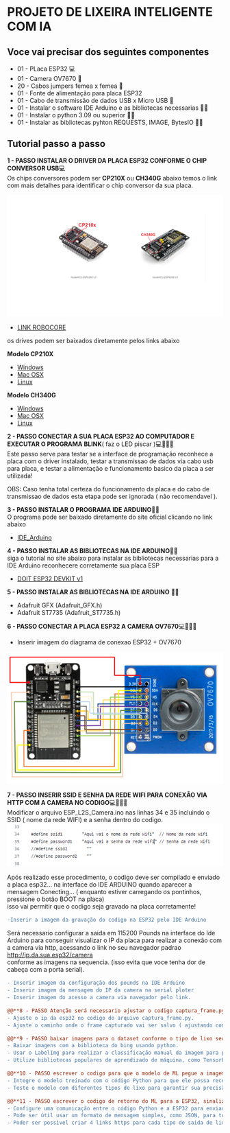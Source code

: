 # PROJETO DE LIXEIRA INTELIGENTE COM IA

## Voce vai precisar dos seguintes componentes

- 01 - PLaca ESP32  💻
- 01 - Camera OV7670 📸
- 20 - Cabos jumpers femea x femea 🔌
- 01 - Fonte de alimentação para placa ESP32
- 01 - Cabo de transmissão de dados USB x Micro USB 🔌
- 01 - Instalar o software IDE Arduino e as bibliotecas necessarias 👨‍💻
- 01 - Instalar o python 3.09 ou superior 👨‍💻
- 01 - Instalar as bibliotecas pyhton REQUESTS, IMAGE, BytesIO 👨‍💻

## Tutorial passo a passo

**1 - PASSO INSTALAR O DRIVER DA PLACA ESP32 CONFORME O CHIP CONVERSOR USB**💻   
Os chips conversores podem ser **CP210X** ou **CH340G**   abaixo temos o link com mais detalhes para identificar 
o chip conversor da sua placa.

<img src="src/imagens/conversor_usb_esp32.png" alt="Minha Figura">

- [LINK ROBOCORE](https://www.robocore.net/tutoriais/instalando-driver-do-nodemcu?gad_source=1&gclid=CjwKCAiA1-6sBhAoEiwArqlGPoSBKq6nlbg5s1_0agZqCzmkurMGCsVrqhLdadiycJBM9h4euCjFcxoCx_YQAvD_BwE)

os drives podem ser baixados diretamente pelos links abaixo 

**Modelo CP210X**  
- [Windows](https://s3-sa-east-1.amazonaws.com/robocore-tutoriais/163/CP210x_Windows_Drivers.zip)  
- [Mac OSX](https://s3-sa-east-1.amazonaws.com/robocore-tutoriais/163/CP210x_Mac_OSX_VCP_Driver.zip)  
- [Linux](https://s3-sa-east-1.amazonaws.com/robocore-tutoriais/163/CP210x_Linux_2.6.x_VCP_Driver_Source.zip)

**Modelo CH340G**  
- [Windows](https://s3-sa-east-1.amazonaws.com/robocore-tutoriais/163/CH341SER_WINDOWS.zip)  
- [Mac OSX](https://s3-sa-east-1.amazonaws.com/robocore-tutoriais/163/CH341SER_MAC.ZIP)  
- [Linux](https://s3-sa-east-1.amazonaws.com/robocore-tutoriais/163/CH341SER_LINUX.ZIP)




**2 - PASSO CONECTAR A SUA PLACA ESP32 AO COMPUTADOR E EXECUTAR O PROGRAMA BLINK**( faz o LED piscar )💻👨‍💻🔌  
Este passo serve para testar se a interface de programação reconhece a placa com o driver instalado,  testar a transmissao de dados 
via cabo usb para placa, e testar a alimentação e funcionamento basico da placa a ser utilizada!

OBS: Caso tenha total certeza do funcionamento da placa e do cabo de transmissao de dados esta etapa pode ser ignorada ( não recomendavel ).



**3 - PASSO INSTALAR O PROGRAMA IDE ARDUINO**👨‍💻  
O programa pode ser baixado diretamente do site oficial clicando no link abaixo    
- [IDE_Arduino](https://www.arduino.cc/en/software)



**4 - PASSO INSTALAR AS BIBLIOTECAS NA IDE ARDUINO**👨‍💻  
siga o tutorial no site abaixo para instalar as bibliotecas necessarias para a IDE Arduino reconhecere corretamente sua placa ESP   
- [DOIT ESP32 DEVKIT v1](https://lobodarobotica.com/blog/como-instalar-esp32-ide-arduino/)  



**5 - PASSO INSTALAR AS BIBLIOTECAS NA IDE ARDUINO** 👨‍💻
- Adafruit GFX (Adafruit_GFX.h) 
- Adafruit ST7735 (Adafruit_ST7735.h)



 **6 - PASSO CONECTAR A PLACA ESP32 A CAMERA OV7670**💻👨‍💻🔌
 - Inserir imagem do diagrama de conexao ESP32 + OV7670
<img src="src/imagens/diagramacao.png" alt="Minha Figura">


  **7 - PASSO INSERIR SSID E SENHA DA REDE WIFI PARA CONEXÃO VIA HTTP COM A CAMERA NO CODIGO**💻👨‍💻🔌  
  Modificar o arquivo ESP_L2S_Camera.ino nas linhas 34 e 35   incluindo o SSID ( nome da rede WIFI) e a senha dentro do codigo.  
<img src="src/imagens/nswifi.png" alt="Minha Figura">
  
Após realizado esse procedimento, o codigo deve ser compilado e enviado a placa esp32... na interface do IDE ARDUINO
quando aparecer a mensagem Conecting... ( enquanto estiver carregando os pontinhos, pressione o botão BOOT na placa)  
isso vai permitir que o codigo seja gravado na placa corretamente!  
```diff -
-Inserir a imagem da gravação do codigo na ESP32 pelo IDE Arduino
```

Será necessario configurar a saida em 115200 Pounds na interface do Ide Arduino para conseguir visualizar o IP da placa
para realizar a conexão com a camera via http, acessando o link no seu navegador padrao http://ip.da.sua.esp32/camera  
conforme as imagens na sequencia. (isso evita que voce tenha dor de cabeça com a porta serial).  

```diff
- Inserir imagem da configuração dos pounds na IDE Arduino
- Inserir imagem da mensagem do IP da camera na serial ploter
- Inserir imagem do acesso a camera via navegador pelo link.
 ```
  
```diff
@@**8 - PASSO Atenção será necessario ajustar o codigo captura_frame.py**@@💻👨‍💻🔌  
- Ajuste o ip da esp32 no codigo do arquivo captura_frame.py.  
- Ajuste o caminho onde o frame capturado vai ser salvo ( ajustando conforme o caminho no seu SO).
```
  
```diff
@@**9 - PASSO baixar imagens para o dataset conforme o tipo de lixo seco, organico,papel,metal**@@💻👨‍💻🔌
- Baixar imagens com a biblioteca do bing usando python.
- Usar o LabelImg para realizar a classificação manual da imagem para pré-treinamento dos dados com YOLO. 
- Utilize bibliotecas populares de aprendizado de máquina, como TensorFlow ou PyTorch, para criar e treinar seu modelo.
```

```diff
@@**10 - PASSO escrever o codigo para que o modelo de ML pegue a imagem da camera e a classifique**@@💻👨‍💻🔌  
- Integre o modelo treinado com o código Python para que ele possa receber imagens da câmera e fornecer classificações.
- Teste o modelo com diferentes tipos de lixo para garantir sua precisão.
```

```diff
@@**11 - PASSO escrever o codigo de retorno do ML para a ESP32, sinalizando a classificação do lixo obtida**@@💻👨‍💻🔌  
- Configure uma comunicação entre o código Python e a ESP32 para enviar a classificação de volta.  
- Pode ser útil usar um formato de mensagem simples, como JSON, para transmitir as informações.
- Poder ser possivel criar 4 links https para cada tipo de saida de lixo. e uma para uma saida não identificada! 
```
